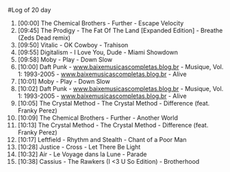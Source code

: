 #Log of 20 day

1. [00:00] The Chemical Brothers - Further - Escape Velocity
1. [09:45] The Prodigy - The Fat Of The Land [Expanded Edition] - Breathe (Zeds Dead remix)
1. [09:50] Vitalic - OK Cowboy - Trahison
1. [09:55] Digitalism - I Love You, Dude - Miami Showdown
1. [09:58] Moby - Play - Down Slow
1. [10:00] Daft Punk - www.baixemusicascompletas.blog.br - Musique, Vol. 1: 1993-2005 - www.baixemusicascompletas.blog.br - Alive
1. [10:01] Moby - Play - Down Slow
1. [10:02] Daft Punk - www.baixemusicascompletas.blog.br - Musique, Vol. 1: 1993-2005 - www.baixemusicascompletas.blog.br - Alive
1. [10:05] The Crystal Method - The Crystal Method - Difference (feat. Franky Perez)
1. [10:09] The Chemical Brothers - Further - Another World
1. [10:13] The Crystal Method - The Crystal Method - Difference (feat. Franky Perez)
1. [10:17] Leftfield - Rhythm and Stealth - Chant of a Poor Man
1. [10:28] Justice - Cross - Let There Be Light
1. [10:32] Air - Le Voyage dans la Lune - Parade
1. [10:38] Cassius - The Rawkers (I <3 U So Edition) - Brotherhood
